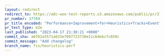 ```yaml
---
layout: redirect
redirect_to: https://a8c-woo-test-reports.s3.amazonaws.com/public/pr/37769/e2e/index.html
pr_number: 37769
pr_title_encoded: "Performance+Improvement+for+Heuristics+Tracks+Event"
pr_test_type: e2e
last_published: "2023-04-17 21:38:21 +0000"
commit_sha: a6f62a5571a633e7697723730e11c6debcfc659c
commit_message: "Add changelog"
branch_name: fix/heuristics-perf
---
```

